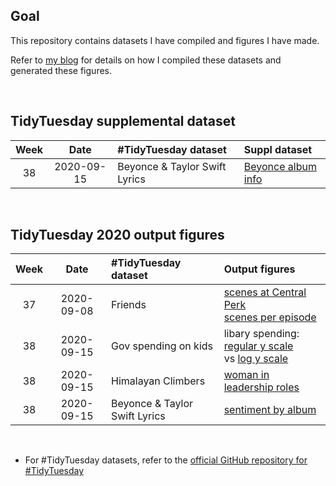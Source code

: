 ## Goal 

This repository contains datasets I have compiled and figures I have made.

Refer to [my blog](https://datavizjn.netlify.app/) for details on how I compiled these datasets and generated these figures.

<br/>

## TidyTuesday supplemental dataset


| Week  | Date  | #TidyTuesday dataset | Suppl dataset | 
| :---: | :---: | :---  | :--- | 
| 38 | 2020-09-15 | Beyonce & Taylor Swift Lyrics | [Beyonce album info](datasets_TidyTuesday_supp/2020-week40-beyonce_albums.csv) |

<br/>



## TidyTuesday 2020 output figures


| Week  | Date  | #TidyTuesday dataset | Output figures | 
| :---: | :---: | :---  | :--- | 
| 37 | 2020-09-08 | Friends | [scenes at Central Perk](figures_TidyTuesday2020_output/week37-perk.png) <br/> [scenes per episode](figures_TidyTuesday2020_output/week37-scenes.png)|
| 38 | 2020-09-15 | Gov spending on kids | libary spending: [regular y scale](figures_TidyTuesday2020_output/week38-regular.png) <br/> vs [log y scale](figures_TidyTuesday2020_output/week38-log.png) |
| 38 | 2020-09-15 | Himalayan Climbers | [woman in leadership roles](figures_TidyTuesday2020_output/week39-combined.png) |
| 38 | 2020-09-15 | Beyonce & Taylor Swift Lyrics | [sentiment by album](figures_TidyTuesday2020_output/week40-labeled.png) |

<br/>


* For #TidyTuesday datasets, refer to the [official GitHub repository for #TidyTuesday](https://github.com/rfordatascience/tidytuesday) 



